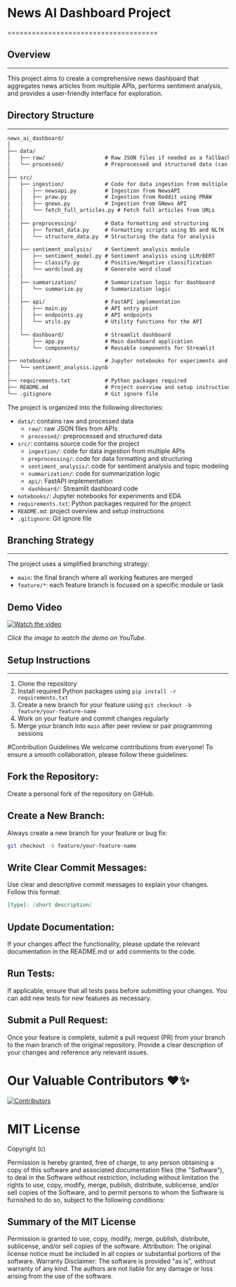 # News AI Dashboard Project
=====================================

## Overview
-----------

This project aims to create a comprehensive news dashboard that aggregates news articles from multiple APIs, performs sentiment analysis, and provides a user-friendly interface for exploration.

## Directory Structure
----------------------

```txt
news_ai_dashboard/
│
├── data/
│   ├── raw/                   # Raw JSON files if needed as a fallback
│   └── processed/             # Preprocessed and structured data (can be MongoDB backup)
│
├── src/
│   ├── ingestion/             # Code for data ingestion from multiple APIs
│   │   ├── newsapi.py         # Ingestion from NewsAPI
│   │   ├── praw.py            # Ingestion from Reddit using PRAW
│   │   ├── gnews.py           # Ingestion from GNews API
│   │   └── fetch_full_articles.py # Fetch full articles from URLs
│   │
│   ├── preprocessing/         # Data formatting and structuring
│   │   ├── format_data.py     # Formatting scripts using BS and NLTK
│   │   └── structure_data.py  # Structuring the data for analysis
│   │
│   ├── sentiment_analysis/    # Sentiment analysis module
│   │   ├── sentiment_model.py # Sentiment analysis using LLM/BERT
│   │   ├── classify.py        # Positive/Negative classification
│   │   └── wordcloud.py       # Generate word cloud
│   │
│   ├── summarization/         # Summarization logic for dashboard
│   │   └── summarize.py       # Summarization logic
│   │
│   ├── api/                   # FastAPI implementation
│   │   ├── main.py            # API entry point
│   │   ├── endpoints.py       # API endpoints
│   │   └── utils.py           # Utility functions for the API
│   │
│   └── dashboard/             # Streamlit dashboard
│       ├── app.py             # Main dashboard application
│       └── components/        # Reusable components for Streamlit
│
├── notebooks/                 # Jupyter notebooks for experiments and EDA
│   └── sentiment_analysis.ipynb
│
├── requirements.txt           # Python packages required
├── README.md                  # Project overview and setup instructions
└── .gitignore                 # Git ignore file

```

The project is organized into the following directories:

* `data/`: contains raw and processed data
	+ `raw/`: raw JSON files from APIs
	+ `processed/`: preprocessed and structured data
* `src/`: contains source code for the project
	+ `ingestion/`: code for data ingestion from multiple APIs
	+ `preprocessing/`: code for data formatting and structuring
	+ `sentiment_analysis/`: code for sentiment analysis and topic modeling
	+ `summarization/`: code for summarization logic
	+ `api/`: FastAPI implementation
	+ `dashboard/`: Streamlit dashboard code
* `notebooks/`: Jupyter notebooks for experiments and EDA
* `requirements.txt`: Python packages required for the project
* `README.md`: project overview and setup instructions
* `.gitignore`: Git ignore file

## Branching Strategy
--------------------

The project uses a simplified branching strategy:

* `main`: the final branch where all working features are merged
* `feature/*`: each feature branch is focused on a specific module or task

## Demo Video


[![Watch the video](https://img.youtube.com/vi/stTXgljJVPQ/0.jpg)](https://www.youtube.com/watch?v=stTXgljJVPQ)

*Click the image to watch the demo on YouTube.*

## Setup Instructions
---------------------

1. Clone the repository
2. Install required Python packages using `pip install -r requirements.txt`
3. Create a new branch for your feature using `git checkout -b feature/your-feature-name`
4. Work on your feature and commit changes regularly
5. Merge your branch into `main` after peer review or pair programming sessions

#Contribution Guidelines
We welcome contributions from everyone! To ensure a smooth collaboration, please follow these guidelines:

## Fork the Repository:
Create a personal fork of the repository on GitHub.

## Create a New Branch:
Always create a new branch for your feature or bug fix:
```bash
git checkout -b feature/your-feature-name
```

## Write Clear Commit Messages:
Use clear and descriptive commit messages to explain your changes. Follow this format:
```markdown
[type]: [short description]
```
## Update Documentation:
If your changes affect the functionality, please update the relevant documentation in the README.md or add comments to the code.

## Run Tests:
If applicable, ensure that all tests pass before submitting your changes. You can add new tests for new features as necessary.

## Submit a Pull Request:
Once your feature is complete, submit a pull request (PR) from your branch to the main branch of the original repository. Provide a clear description of your changes and reference any relevant issues.

<h1>Our Valuable Contributors ❤️✨</h1>

[![Contributors](https://contrib.rocks/image?repo=Multiverse-of-Projects/NewsAI)](https://github.com/Multiverse-of-Projects/NewsAI/graphs/contributors)

# MIT License

Copyright (c)

Permission is hereby granted, free of charge, to any person obtaining a copy of this software and associated documentation files (the "Software"), to deal in the Software without restriction, including without limitation the rights to use, copy, modify, merge, publish, distribute, sublicense, and/or sell copies of the Software, and to permit persons to whom the Software is furnished to do so, subject to the following conditions:

 
## Summary of the MIT License
Permission is granted to use, copy, modify, merge, publish, distribute, sublicense, and/or sell copies of the software.
Attribution: The original license notice must be included in all copies or substantial portions of the software.
Warranty Disclaimer: The software is provided "as is", without warranty of any kind. The authors are not liable for any damage or loss arising from the use of the software.